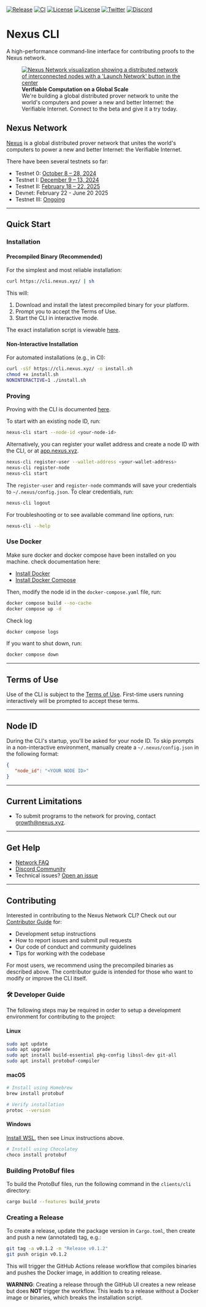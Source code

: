 [![Release](https://img.shields.io/github/v/release/nexus-xyz/nexus-cli.svg)](https://github.com/nexus-xyz/nexus-cli/releases)
[![CI](https://github.com/nexus-xyz/nexus-cli/actions/workflows/ci.yml/badge.svg)](https://github.com/nexus-xyz/nexus-cli/actions)
[![License](https://img.shields.io/badge/License-Apache_2.0-green.svg)](https://github.com/nexus-xyz/nexus-cli/blob/main/LICENSE-APACHE)
[![License](https://img.shields.io/badge/License-MIT-green.svg)](https://github.com/nexus-xyz/nexus-cli/blob/main/LICENSE-MIT)
[![Twitter](https://img.shields.io/twitter/follow/NexusLabs)](https://x.com/NexusLabs)
[![Discord](https://img.shields.io/badge/Discord-Join-7289da.svg?logo=discord&logoColor=white)](https://discord.com/invite/nexus-xyz)

# Nexus CLI

A high-performance command-line interface for contributing proofs to the Nexus network.

<figure>
    <a href="https://beta.nexus.xyz/">
        <img src="assets/images/nexus-network-image.png" alt="Nexus Network visualization showing a distributed network of interconnected nodes with a 'Launch Network' button in the center">
    </a>
    <figcaption>
        <strong>Verifiable Computation on a Global Scale</strong><br>
        We're building a global distributed prover network to unite the world's computers and power a new and better Internet: the Verifiable Internet. Connect to the beta and give it a try today.
    </figcaption>
</figure>

## Nexus Network

[Nexus](https://nexus.xyz/) is a global distributed prover network that unites the world's computers to power a new and
better Internet: the Verifiable Internet.

There have been several testnets so far:

- Testnet 0: [October 8 – 28, 2024](https://blog.nexus.xyz/nexus-launches-worlds-first-open-prover-network/)
- Testnet I: [December 9 – 13, 2024](https://blog.nexus.xyz/the-new-nexus-testnet-is-live/)
- Testnet II: [February 18 – 22, 2025](https://blog.nexus.xyz/testnet-ii-is-open/)
- Devnet: February 22 - June 20 2025
- Testnet III: [Ongoing](https://blog.nexus.xyz/live-everywhere/)

---

## Quick Start

### Installation

#### Precompiled Binary (Recommended)

For the simplest and most reliable installation:

```bash
curl https://cli.nexus.xyz/ | sh
```

This will:
1. Download and install the latest precompiled binary for your platform.
2. Prompt you to accept the Terms of Use.
3. Start the CLI in interactive mode.

The exact installation script is viewable [here](./public/install.sh).

#### Non-Interactive Installation

For automated installations (e.g., in CI):

```bash
curl -sSf https://cli.nexus.xyz/ -o install.sh
chmod +x install.sh
NONINTERACTIVE=1 ./install.sh
```

### Proving

Proving with the CLI is documented [here](https://docs.nexus.xyz/layer-1/testnet/cli-node).

To start with an existing node ID, run:

```bash
nexus-cli start --node-id <your-node-id>
```

Alternatively, you can register your wallet address and create a node ID with the CLI, or at [app.nexus.xyz](https://app.nexus.xyz).

```bash
nexus-cli register-user --wallet-address <your-wallet-address>
nexus-cli register-node
nexus-cli start
```

The `register-user` and `register-node` commands will save your credentials to `~/.nexus/config.json`. To clear credentials, run:

```bash
nexus-cli logout
```

For troubleshooting or to see available command line options, run:

```bash
nexus-cli --help
```

### Use Docker
Make sure docker and docker compose have been installed on you machine. check documentation here:
- [Install Docker](https://docs.docker.com/engine/install/)
- [Install Docker Compose](https://docs.docker.com/compose/install/)

Then, modify the node id in the `docker-compose.yaml` file, run:

```bash
docker compose build --no-cache
docker compose up -d
```

Check log

```bash
docker compose logs
```

If you want to shut down, run:

```bash
docker compose down
```

---

## Terms of Use

Use of the CLI is subject to the [Terms of Use](https://nexus.xyz/terms-of-use).
First-time users running interactively will be prompted to accept these terms.

---

## Node ID

During the CLI's startup, you'll be asked for your node ID. To skip prompts in a
non-interactive environment, manually create a `~/.nexus/config.json` in the
following format:

```json
{
   "node_id": "<YOUR NODE ID>"
}
```

---

## Current Limitations

- To submit programs to the network for proving, contact
  [growth@nexus.xyz](mailto:growth@nexus.xyz).

---

## Get Help

- [Network FAQ](https://docs.nexus.xyz/layer-1/network-devnet/faq)
- [Discord Community](https://discord.gg/nexus-xyz)
- Technical issues? [Open an issue](https://github.com/nexus-xyz/nexus-cli/issues)

---

## Contributing

Interested in contributing to the Nexus Network CLI? Check out our
[Contributor Guide](./CONTRIBUTING.md) for:

- Development setup instructions
- How to report issues and submit pull requests
- Our code of conduct and community guidelines
- Tips for working with the codebase

For most users, we recommend using the precompiled binaries as described above.
The contributor guide is intended for those who want to modify or improve the CLI
itself.

### 🛠  Developer Guide

The following steps may be required in order to setup a development environment for contributing to the project:

#### Linux

```bash
sudo apt update
sudo apt upgrade
sudo apt install build-essential pkg-config libssl-dev git-all
sudo apt install protobuf-compiler
```

#### macOS

```bash
# Install using Homebrew
brew install protobuf

# Verify installation
protoc --version
```

#### Windows

[Install WSL](https://learn.microsoft.com/en-us/windows/wsl/install),
then see Linux instructions above.

```bash
# Install using Chocolatey
choco install protobuf
```

### Building ProtoBuf files

To build the ProtoBuf files, run the following command in the `clients/cli` directory:

```bash
cargo build --features build_proto
```

### Creating a Release

To create a release, update the package version in `Cargo.toml`, then create and push a new (annotated) tag, e.g.:

```bash
git tag -a v0.1.2 -m "Release v0.1.2"
git push origin v0.1.2
```

This will trigger the GitHub Actions release workflow that compiles binaries and pushes the Docker image, in
addition to creating release.

**WARNING**: Creating a release through the GitHub UI creates a new release but does **NOT** trigger
the workflow. This leads to a release without a Docker image or binaries, which breaks the installation script.
